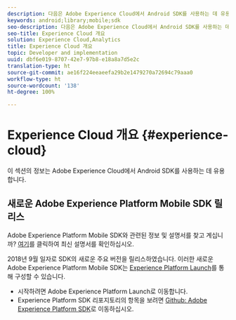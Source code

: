 ```yaml
---
description: 다음은 Adobe Experience Cloud에서 Android SDK를 사용하는 데 유용한 정보입니다.
keywords: android;library;mobile;sdk
seo-description: 다음은 Adobe Experience Cloud에서 Android SDK를 사용하는 데 유용한 정보입니다.
seo-title: Experience Cloud 개요
solution: Experience Cloud,Analytics
title: Experience Cloud 개요
topic: Developer and implementation
uuid: dbf6e019-8707-42e7-97b8-e18a8a7d5e2c
translation-type: ht
source-git-commit: ae16f224eeaeefa29b2e1479270a72694c79aaa0
workflow-type: ht
source-wordcount: '138'
ht-degree: 100%

---
```



# Experience Cloud 개요 {#experience-cloud}

이 섹션의 정보는 Adobe Experience Cloud에서 Android SDK를 사용하는 데 유용합니다.

## 새로운 Adobe Experience Platform Mobile SDK 릴리스

Adobe Experience Platform Mobile SDK와 관련된 정보 및 설명서를 찾고 계십니까? [여기](https://aep-sdks.gitbook.io/docs/)를 클릭하여 최신 설명서를 확인하십시오.

2018년 9월 일자로 SDK의 새로운 주요 버전을 릴리스하였습니다. 이러한 새로운 Adobe Experience Platform Mobile SDK는 [Experience Platform Launch](https://www.adobe.com/kr/experience-platform/launch.html)를 통해 구성할 수 있습니다.

* 시작하려면 Adobe Experience Platform Launch로 이동합니다.
* Experience Platform SDK 리포지토리의 항목을 보려면 [Github: Adobe Experience Platform SDK](https://github.com/Adobe-Marketing-Cloud/acp-sdks)로 이동하십시오.

